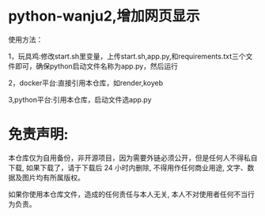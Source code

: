 # python-wanju2,增加网页显示

使用方法：

1，玩具鸡:修改start.sh里变量，上传start.sh,app.py,和requirements.txt三个文件即可，确保python启动文件名称为app.py，然后运行

2，docker平台:直接引用本仓库，如render,koyeb

3,python平台:引用本仓库，启动文件选app.py


# 免责声明:

本仓库仅为自用备份，非开源项目，因为需要外链必须公开，但是任何人不得私自下载, 如果下载了，请于下载后 24 小时内删除, 不得用作任何商业用途, 文字、数据及图片均有所属版权。 

如果你使用本仓库文件，造成的任何责任与本人无关, 本人不对使用者任何不当行为负责。
